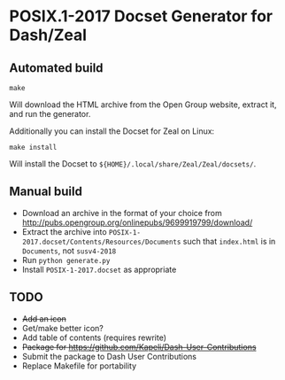 # POSIX.1-2017 Docset Generator for Dash/Zeal

## Automated build
```shell
make
```
Will download the HTML archive from the Open Group website, extract it, and run
the generator.

Additionally you can install the Docset for Zeal on Linux:
```shell
make install
```
Will install the Docset to `${HOME}/.local/share/Zeal/Zeal/docsets/`.

## Manual build
- Download an archive in the format of your choice from
  http://pubs.opengroup.org/onlinepubs/9699919799/download/
- Extract the archive into `POSIX-1-2017.docset/Contents/Resources/Documents`
  such that `index.html` is in `Documents`, not `susv4-2018`
- Run `python generate.py`
- Install `POSIX-1-2017.docset` as appropriate

## TODO
- ~~Add an icon~~
- Get/make better icon?
- Add table of contents (requires rewrite)
- ~~Package for https://github.com/Kapeli/Dash-User-Contributions~~
- Submit the package to Dash User Contributions
- Replace Makefile for portability
